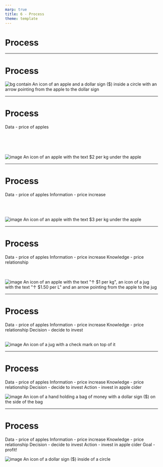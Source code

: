 ```yaml
---
marp: true
title: 6 - Process
theme: template
---
```


<!-- _class: title-only -->

# Process

---

<!-- _class: title-one-content -->

# Process

![bg contain An icon of an apple and a dollar sign ($) inside a circle with an arrow pointing from the apple to the dollar sign](images/placeholder.png)


---

<!-- _class: title-two-content-left-center -->

# Process

Data - price of apples
<br/>
<br/>
<br/>
<br/>
<br/>

![image An icon of an apple with the text $2 per kg under the apple](images/placeholder.png)

---

<!-- _class: title-two-content-left-center -->

# Process

Data - price of apples
Information - price increase
<br/>
<br/>
<br/>
<br/>

![image An icon of an apple with the text $3 per kg under the apple](images/placeholder.png)

---

<!-- _class: title-two-content-left-center -->

# Process

Data - price of apples
Information - price increase
Knowledge - price relationship
<br/>
<br/>
<br/>

![image An icon of an apple with the text "↑ $1 per kg", an icon of a jug with the text "↑ $1.50 per L" and an arrow pointing from the apple to the jug](images/placeholder.png)

---

<!-- _class: title-two-content-left-center -->

# Process

Data - price of apples
Information - price increase
Knowledge - price relationship
Decision - decide to invest
<br/>
<br/>

![image An icon of a jug with a check mark on top of it](images/placeholder.png)

---

<!-- _class: title-two-content-left-center -->

# Process

Data - price of apples
Information - price increase
Knowledge - price relationship
Decision - decide to invest
Action - invest in apple cider
<br/>

![image An icon of a hand holding a bag of money with a dollar sign ($) on the side of the bag](images/placeholder.png)

---

<!-- _class: title-two-content-left-center -->

# Process

Data - price of apples
Information - price increase
Knowledge - price relationship
Decision - decide to invest
Action - invest in apple cider
Goal - profit!

![image An icon of a dollar sign ($) inside of a circle](images/placeholder.png)
